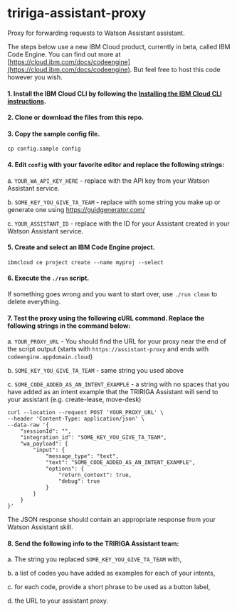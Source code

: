 # tririga-assistant-proxy
Proxy for forwarding requests to Watson Assistant assistant.


The steps below use a new IBM Cloud product, currently in beta, called IBM Code Engine.  You can find out more at [https://cloud.ibm.com/docs/codeengine](https://cloud.ibm.com/docs/codeengine).  But feel free to host this code however you wish.


#### 1. Install the IBM Cloud CLI by following the [Installing the IBM Cloud CLI instructions](https://cloud.ibm.com/docs/codeengine?topic=codeengine-install-cli#cli-setup).

#### 2. Clone or download the files from this repo.

#### 3. Copy the sample config file.

`cp config.sample config`

#### 4. Edit `config` with your favorite editor and replace the following strings:

a. `YOUR_WA_API_KEY_HERE` - replace with the API key from your Watson Assistant service.

b. `SOME_KEY_YOU_GIVE_TA_TEAM` - replace with some string you make up or generate one using https://guidgenerator.com/

c. `YOUR_ASSISTANT_ID` - replace with the ID for your Assistant created in your Watson Assistant service.

#### 5. Create and select an IBM Code Engine project.

`ibmcloud ce project create --name myproj --select`

#### 6. Execute the `./run` script.

If something goes wrong and you want to start over, use `./run clean` to delete everything.

#### 7. Test the proxy using the following cURL command.  Replace the following strings in the command below:

a. `YOUR_PROXY_URL` - You should find the URL for your proxy near the end of the script output (starts with `https://assistant-proxy` and ends with `codeengine.appdomain.cloud`)  

b. `SOME_KEY_YOU_GIVE_TA_TEAM` - same string you used above

c. `SOME_CODE_ADDED_AS_AN_INTENT_EXAMPLE` - a string with no spaces that you have added as an intent example that the TRIRIGA Assistant will send to your assistant (e.g. create-lease, move-desk)

```
curl --location --request POST 'YOUR_PROXY_URL' \
--header 'Content-Type: application/json' \
--data-raw '{
    "sessionId": "",
    "integration_id": "SOME_KEY_YOU_GIVE_TA_TEAM",
    "wa_payload": {
        "input": {
            "message_type": "text",
            "text": "SOME_CODE_ADDED_AS_AN_INTENT_EXAMPLE",
            "options": {
                "return_context": true,
                "debug": true
            }
        }
    }
}'
```

The JSON response should contain an appropriate response from your Watson Assistant skill.

#### 8. Send the following info to the TRIRIGA Assistant team:

a. The string you replaced `SOME_KEY_YOU_GIVE_TA_TEAM` with,

b. a list of codes you have added as examples for each of your intents,

c. for each code, provide a short phrase to be used as a button label,

d. the URL to your assistant proxy.